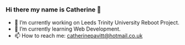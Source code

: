 ### Hi there my name is Catherine 👋

- 🔭 I’m currently working on Leeds Trinity University Reboot Project.
- 🌱 I’m currently learning Web Development.
- 📫 How to reach me: catherinepavitt@hotmail.co.uk
